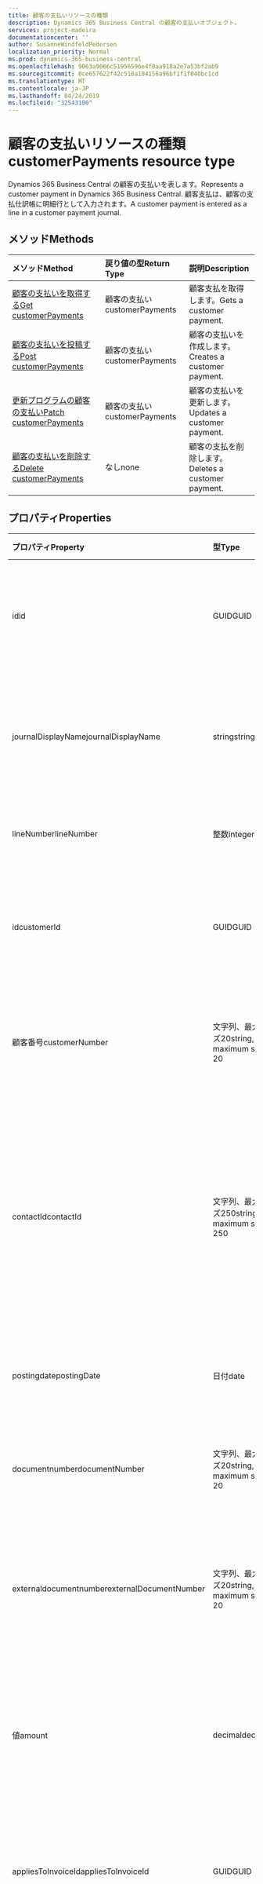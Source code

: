 ```yaml
---
title: 顧客の支払いリソースの種類
description: Dynamics 365 Business Central の顧客の支払いオブジェクト。
services: project-madeira
documentationcenter: ''
author: SusanneWindfeldPedersen
localization_priority: Normal
ms.prod: dynamics-365-business-central
ms.openlocfilehash: 9063a9066c51956596e4f0aa918a2e7a53bf2ab9
ms.sourcegitcommit: 0ce657622f42c510a104156a96bf1f1f040bc1cd
ms.translationtype: MT
ms.contentlocale: ja-JP
ms.lasthandoff: 04/24/2019
ms.locfileid: "32543100"
---
```

# <a name="customerpayments-resource-type"></a><span data-ttu-id="8f881-103">顧客の支払いリソースの種類</span><span class="sxs-lookup"><span data-stu-id="8f881-103">customerPayments resource type</span></span>
<span data-ttu-id="8f881-104">Dynamics 365 Business Central の顧客の支払いを表します。</span><span class="sxs-lookup"><span data-stu-id="8f881-104">Represents a customer payment in Dynamics 365 Business Central.</span></span> <span data-ttu-id="8f881-105">顧客支払は、顧客の支払仕訳帳に明細行として入力されます。</span><span class="sxs-lookup"><span data-stu-id="8f881-105">A customer payment is entered as a line in a customer payment journal.</span></span>

## <a name="methods"></a><span data-ttu-id="8f881-106">メソッド</span><span class="sxs-lookup"><span data-stu-id="8f881-106">Methods</span></span>

| <span data-ttu-id="8f881-107">メソッド</span><span class="sxs-lookup"><span data-stu-id="8f881-107">Method</span></span>         | <span data-ttu-id="8f881-108">戻り値の型</span><span class="sxs-lookup"><span data-stu-id="8f881-108">Return Type</span></span>  |<span data-ttu-id="8f881-109">説明</span><span class="sxs-lookup"><span data-stu-id="8f881-109">Description</span></span>|
|:---------------|:-------------|:----------|
|[<span data-ttu-id="8f881-110">顧客の支払いを取得する</span><span class="sxs-lookup"><span data-stu-id="8f881-110">Get customerPayments</span></span>](../api/dynamics-customerpayment-get.md)|<span data-ttu-id="8f881-111">顧客の支払い</span><span class="sxs-lookup"><span data-stu-id="8f881-111">customerPayments</span></span>|<span data-ttu-id="8f881-112">顧客支払を取得します。</span><span class="sxs-lookup"><span data-stu-id="8f881-112">Gets a customer payment.</span></span>|
|[<span data-ttu-id="8f881-113">顧客の支払いを投稿する</span><span class="sxs-lookup"><span data-stu-id="8f881-113">Post customerPayments</span></span>](../api/dynamics-create-customerpayment.md)|<span data-ttu-id="8f881-114">顧客の支払い</span><span class="sxs-lookup"><span data-stu-id="8f881-114">customerPayments</span></span>|<span data-ttu-id="8f881-115">顧客の支払いを作成します。</span><span class="sxs-lookup"><span data-stu-id="8f881-115">Creates a customer payment.</span></span>|
|[<span data-ttu-id="8f881-116">更新プログラムの顧客の支払い</span><span class="sxs-lookup"><span data-stu-id="8f881-116">Patch customerPayments</span></span>](../api/dynamics-customerpayment-update.md)|<span data-ttu-id="8f881-117">顧客の支払い</span><span class="sxs-lookup"><span data-stu-id="8f881-117">customerPayments</span></span>|<span data-ttu-id="8f881-118">顧客の支払いを更新します。</span><span class="sxs-lookup"><span data-stu-id="8f881-118">Updates a customer payment.</span></span>|
|[<span data-ttu-id="8f881-119">顧客の支払いを削除する</span><span class="sxs-lookup"><span data-stu-id="8f881-119">Delete customerPayments</span></span>](../api/dynamics-customerpayment-delete.md)|<span data-ttu-id="8f881-120">なし</span><span class="sxs-lookup"><span data-stu-id="8f881-120">none</span></span>|<span data-ttu-id="8f881-121">顧客の支払を削除します。</span><span class="sxs-lookup"><span data-stu-id="8f881-121">Deletes a customer payment.</span></span>|

## <a name="properties"></a><span data-ttu-id="8f881-122">プロパティ</span><span class="sxs-lookup"><span data-stu-id="8f881-122">Properties</span></span>
| <span data-ttu-id="8f881-123">プロパティ</span><span class="sxs-lookup"><span data-stu-id="8f881-123">Property</span></span>     | <span data-ttu-id="8f881-124">型</span><span class="sxs-lookup"><span data-stu-id="8f881-124">Type</span></span>    |<span data-ttu-id="8f881-125">説明</span><span class="sxs-lookup"><span data-stu-id="8f881-125">Description</span></span>|
|:-------------|:--------|:----------|
|<span data-ttu-id="8f881-126">id</span><span class="sxs-lookup"><span data-stu-id="8f881-126">id</span></span>|<span data-ttu-id="8f881-127">GUID</span><span class="sxs-lookup"><span data-stu-id="8f881-127">GUID</span></span>|<span data-ttu-id="8f881-128">顧客の支払の一意の ID。</span><span class="sxs-lookup"><span data-stu-id="8f881-128">The unique ID of the customer payment.</span></span> <span data-ttu-id="8f881-129">編集できません。</span><span class="sxs-lookup"><span data-stu-id="8f881-129">Non-editable.</span></span>|
|<span data-ttu-id="8f881-130">journalDisplayName</span><span class="sxs-lookup"><span data-stu-id="8f881-130">journalDisplayName</span></span>|<span data-ttu-id="8f881-131">string</span><span class="sxs-lookup"><span data-stu-id="8f881-131">string</span></span>|<span data-ttu-id="8f881-132">支払いレコードが行である顧客支払仕訳帳。</span><span class="sxs-lookup"><span data-stu-id="8f881-132">The customer payment journal in which the payment record is a line.</span></span>|
|<span data-ttu-id="8f881-133">lineNumber</span><span class="sxs-lookup"><span data-stu-id="8f881-133">lineNumber</span></span>|<span data-ttu-id="8f881-134">整数</span><span class="sxs-lookup"><span data-stu-id="8f881-134">integer</span></span>|<span data-ttu-id="8f881-135">顧客の支払回数。</span><span class="sxs-lookup"><span data-stu-id="8f881-135">The number of the customer payment.</span></span>|
|<span data-ttu-id="8f881-136">id</span><span class="sxs-lookup"><span data-stu-id="8f881-136">customerId</span></span>|<span data-ttu-id="8f881-137">GUID</span><span class="sxs-lookup"><span data-stu-id="8f881-137">GUID</span></span>|<span data-ttu-id="8f881-138">支払いが関連付けられている顧客の一意の ID。</span><span class="sxs-lookup"><span data-stu-id="8f881-138">The unique ID of the customer that the payment is related to.</span></span>|
|<span data-ttu-id="8f881-139">顧客番号</span><span class="sxs-lookup"><span data-stu-id="8f881-139">customerNumber</span></span>|<span data-ttu-id="8f881-140">文字列、最大サイズ20</span><span class="sxs-lookup"><span data-stu-id="8f881-140">string, maximum size 20</span></span>|<span data-ttu-id="8f881-141">支払いが関連付けられている顧客の番号。</span><span class="sxs-lookup"><span data-stu-id="8f881-141">The number of the customer that the payment is related to.</span></span>|
|<span data-ttu-id="8f881-142">contactId</span><span class="sxs-lookup"><span data-stu-id="8f881-142">contactId</span></span>|<span data-ttu-id="8f881-143">文字列、最大サイズ250</span><span class="sxs-lookup"><span data-stu-id="8f881-143">string, maximum size 250</span></span>|<span data-ttu-id="8f881-144">指定された顧客の exchange 連絡先 id。</span><span class="sxs-lookup"><span data-stu-id="8f881-144">The exchange contact id for the given customer.</span></span> <span data-ttu-id="8f881-145">顧客 id が指定されていない場合は、連絡先 id を使用して検索します。</span><span class="sxs-lookup"><span data-stu-id="8f881-145">If a customer id is not specified, we will use the contact id to find it.</span></span>|
|<span data-ttu-id="8f881-146">postingdate</span><span class="sxs-lookup"><span data-stu-id="8f881-146">postingDate</span></span>|<span data-ttu-id="8f881-147">日付</span><span class="sxs-lookup"><span data-stu-id="8f881-147">date</span></span>|<span data-ttu-id="8f881-148">顧客の支払が転記される日付。</span><span class="sxs-lookup"><span data-stu-id="8f881-148">The date that the customer payment is posted.</span></span>|
|<span data-ttu-id="8f881-149">documentnumber</span><span class="sxs-lookup"><span data-stu-id="8f881-149">documentNumber</span></span>|<span data-ttu-id="8f881-150">文字列、最大サイズ20</span><span class="sxs-lookup"><span data-stu-id="8f881-150">string, maximum size 20</span></span>|<span data-ttu-id="8f881-151">顧客支払のドキュメント番号を指定します。</span><span class="sxs-lookup"><span data-stu-id="8f881-151">Specifies a document number for the customer payment.</span></span>|
|<span data-ttu-id="8f881-152">externaldocumentnumber</span><span class="sxs-lookup"><span data-stu-id="8f881-152">externalDocumentNumber</span></span>|<span data-ttu-id="8f881-153">文字列、最大サイズ20</span><span class="sxs-lookup"><span data-stu-id="8f881-153">string, maximum size 20</span></span>|<span data-ttu-id="8f881-154">顧客支払の外部ドキュメント番号を指定します。</span><span class="sxs-lookup"><span data-stu-id="8f881-154">Specifies an external document number for the customer payment.</span></span>|
|<span data-ttu-id="8f881-155">値</span><span class="sxs-lookup"><span data-stu-id="8f881-155">amount</span></span>|<span data-ttu-id="8f881-156">decimal</span><span class="sxs-lookup"><span data-stu-id="8f881-156">decimal</span></span>|<span data-ttu-id="8f881-157">顧客の支払を構成する合計金額 (VAT を含む) を指定します。</span><span class="sxs-lookup"><span data-stu-id="8f881-157">Specifies the total amount (including VAT) that the customer payment consists of.</span></span>|
|<span data-ttu-id="8f881-158">appliesToInvoiceId</span><span class="sxs-lookup"><span data-stu-id="8f881-158">appliesToInvoiceId</span></span>|<span data-ttu-id="8f881-159">GUID</span><span class="sxs-lookup"><span data-stu-id="8f881-159">GUID</span></span>|<span data-ttu-id="8f881-160">支払が関連付けられている請求書の一意の ID。</span><span class="sxs-lookup"><span data-stu-id="8f881-160">The unique ID of the invoice that the payment is related to.</span></span>|
|<span data-ttu-id="8f881-161">appliesToInvoiceNumber</span><span class="sxs-lookup"><span data-stu-id="8f881-161">appliesToInvoiceNumber</span></span>|<span data-ttu-id="8f881-162">文字列、最大サイズ20</span><span class="sxs-lookup"><span data-stu-id="8f881-162">string, maximum size 20</span></span>|<span data-ttu-id="8f881-163">支払が関連付けられている請求書の番号。</span><span class="sxs-lookup"><span data-stu-id="8f881-163">The number of the invoice that the payment is related to.</span></span>|
|<span data-ttu-id="8f881-164">description</span><span class="sxs-lookup"><span data-stu-id="8f881-164">description</span></span>|<span data-ttu-id="8f881-165">文字列、最大サイズ50</span><span class="sxs-lookup"><span data-stu-id="8f881-165">string, maximum size 50</span></span>|<span data-ttu-id="8f881-166">ユーザーまたは autocreated によって提供される顧客の支払いの説明。</span><span class="sxs-lookup"><span data-stu-id="8f881-166">The description of the customer payment, provided by the user or autocreated.</span></span>|
|<span data-ttu-id="8f881-167">コメント</span><span class="sxs-lookup"><span data-stu-id="8f881-167">comment</span></span>|<span data-ttu-id="8f881-168">文字列、最大サイズ250</span><span class="sxs-lookup"><span data-stu-id="8f881-168">string, maximum size 250</span></span>|<span data-ttu-id="8f881-169">顧客支払に対してユーザーが指定したコメント。</span><span class="sxs-lookup"><span data-stu-id="8f881-169">A user specified comment on the customer payment.</span></span>|
|<span data-ttu-id="8f881-170">lastModifiedDateTime</span><span class="sxs-lookup"><span data-stu-id="8f881-170">lastModifiedDateTime</span></span>|<span data-ttu-id="8f881-171">datetime</span><span class="sxs-lookup"><span data-stu-id="8f881-171">datetime</span></span>|<span data-ttu-id="8f881-172">顧客の支払が最後に変更された日時。</span><span class="sxs-lookup"><span data-stu-id="8f881-172">The last datetime the customer payment was modified.</span></span> <span data-ttu-id="8f881-173">読み取り専用。</span><span class="sxs-lookup"><span data-stu-id="8f881-173">Read-Only.</span></span>|


## <a name="relationships"></a><span data-ttu-id="8f881-174">リレーションシップ</span><span class="sxs-lookup"><span data-stu-id="8f881-174">Relationships</span></span>
<span data-ttu-id="8f881-175">顧客支払は、顧客の支払仕訳帳のサブページです。</span><span class="sxs-lookup"><span data-stu-id="8f881-175">A customer payment is a subpage of a customer payment journal.</span></span> <span data-ttu-id="8f881-176">直接アクセスすることはできません。</span><span class="sxs-lookup"><span data-stu-id="8f881-176">It cannot be accessed directly.</span></span>

<span data-ttu-id="8f881-177">顧客支払は、寸法線の "親エンティティ" にすることができます。</span><span class="sxs-lookup"><span data-stu-id="8f881-177">A customer payment can be a "Parent Entity" of the dimension lines.</span></span>

<span data-ttu-id="8f881-178">Customers テーブルに Customer (customerId) が存在している必要があります。</span><span class="sxs-lookup"><span data-stu-id="8f881-178">A Customer (customerId) must exist in the Customers table.</span></span>

<span data-ttu-id="8f881-179">請求書 (appliesToInvoiceId) は、[売上請求書] テーブルに存在する必要があります。</span><span class="sxs-lookup"><span data-stu-id="8f881-179">An Invoice (appliesToInvoiceId) must exist in the Sales Invoices Table.</span></span>


## <a name="json-representation"></a><span data-ttu-id="8f881-180">JSON 表記</span><span class="sxs-lookup"><span data-stu-id="8f881-180">JSON representation</span></span>

<span data-ttu-id="8f881-181">以下は、リソースの JSON 表記です。</span><span class="sxs-lookup"><span data-stu-id="8f881-181">Here is a JSON representation of the resource.</span></span>

```json
{
    "id": "GUID",
    "journalDisplayName": "string",
    "lineNumber": "integer",
    "customerId": "GUID",
    "customerNumber": "string",
    "contactId": "string",
    "postingDate": "date",
    "documentNumber": "string",
    "externalDocumentNumber": "string",
    "amount": "decimal",
    "appliesToInvoiceId": "GUID",
    "appliesToInvoiceNumber": "string",
    "description": "string",
    "comment": "string",
    "lastModifiedDateTime": "datetime"
}
```

